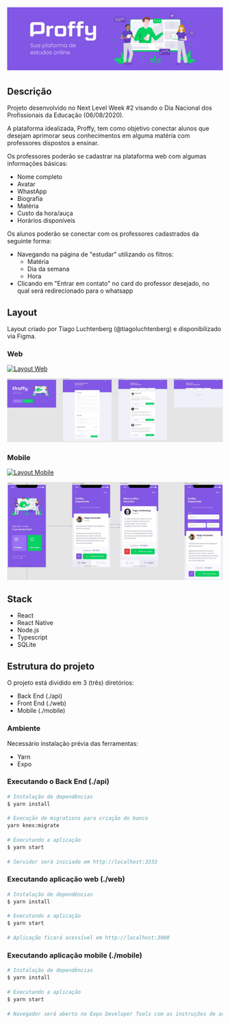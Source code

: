 <h1 align="center">
    <img alt="Proffy" title="Proffy" src="./misc/banner_proffy.JPG" />
</h1>

## Descrição

Projeto desenvolvido no Next Level Week #2 visando o Dia Nacional dos Profissionais da Educação (06/08/2020).

A plataforma idealizada, Proffy, tem como objetivo conectar alunos que desejam aprimorar seus conhecimentos em alguma matéria com professores dispostos a ensinar.

Os professores poderão se cadastrar na plataforma web com algumas informações básicas:

- Nome completo
- Avatar
- WhastApp
- Biografia
- Matéria
- Custo da hora/auça
- Horários disponíveis

Os alunos poderão se conectar com os professores cadastrados da seguinte forma:

- Navegando na página de "estudar" utilizando os filtros:
  - Matéria
  - Dia da semana
  - Hora
- Clicando em "Entrar em contato" no card do professor desejado, no qual será redirecionado para o whatsapp

## Layout 

Layout criado por Tiago Luchtenberg (@tiagoluchtenberg) e disponibilizado via Figma.

### Web

<a href="https://www.figma.com/file/GHGS126t7WYjnPZdRKChJF/Proffy-Web?node-id=0%3A1">
  <img alt="Layout Web" src="https://img.shields.io/badge/Acessar%20Layout%20-Figma-%2304D361">
</a>

<p align="center">
  <img alt="Layout Web" title="Layout Web" src="./misc/layout-web.JPG">
</p>

### Mobile

<a href="https://www.figma.com/file/e33KvgUpFdunXxJjHnK7CG/Proffy-Mobile?node-id=0%3A1">
  <img alt="Layout Mobile" src="https://img.shields.io/badge/Acessar%20Layout%20-Figma-%2304D361">
</a>

<p align="center">
  <img alt="Layout Mobile" title="Layout Mobile" src="./misc/layout-mobile.JPG">
</p>

## Stack

- React
- React Native
- Node.js
- Typescript
- SQLite

## Estrutura do projeto

O projeto está dividido em 3 (três) diretórios:

- Back End (./api)
- Front End (./web)
- Mobile (./mobile)

### Ambiente

Necessário instalação prévia das ferramentas:

- Yarn
- Expo

### Executando o Back End (./api)

```bash
# Instalação de dependências
$ yarn install

# Execução de migrations para criação do banco
yarn knex:migrate

# Executando a aplicação
$ yarn start

# Servidor será iniciado em http://localhost:3333 
```

### Executando aplicação web (./web)

```bash
# Instalação de dependências
$ yarn install

# Executando a aplicação
$ yarn start

# Aplicação ficará acessível em http://localhost:3000
```

### Executando aplicação mobile (./mobile)

```bash
# Instalação de dependências
$ yarn install

# Executando a aplicação
$ yarn start

# Navegador será aberto no Expo Developer Tools com as instruções de acesso
```

